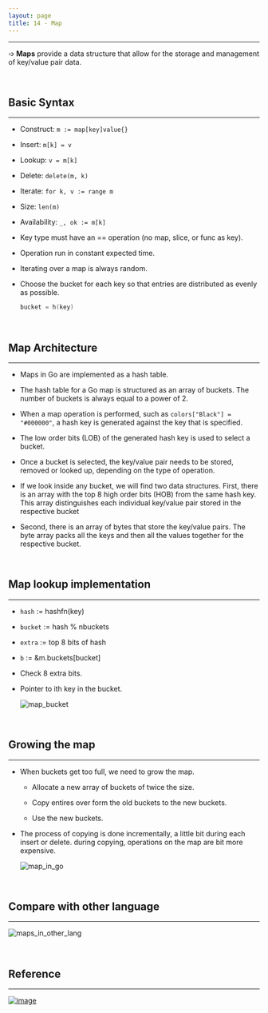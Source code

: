 ```yaml
---
layout: page
title: 14 - Map
---
```

***

➩ __Maps__ provide a data structure that allow for the storage and management of key/value pair data.

&nbsp;

## Basic Syntax
***

- Construct: `m := map[key]value{}`

- Insert: `m[k] = v`

- Lookup: `v = m[k]`

- Delete: `delete(m, k)`

- Iterate: `for k, v := range m`

- Size: `len(m)`

- Availability: `_, ok := m[k]`

- Key type must have an == operation (no map, slice, or func as key).

- Operation run in constant expected time.

- Iterating over a map is always random.

- Choose the bucket for each key so that entries are distributed as evenly as possible.

    ```go
    bucket = h(key)
    ```

&nbsp;

## Map Architecture
***

- Maps in Go are implemented as a hash table.

- The hash table for a Go map is structured as an array of buckets. The number of buckets is always equal to a power of 2.

- When a map operation is performed, such as `colors["Black"] = "#000000"`, a hash key is generated against the key that is specified.

- The low order bits (LOB) of the generated hash key is used to select a bucket.

- Once a bucket is selected, the key/value pair needs to be stored, removed or looked up, depending on the type of operation.

- If we look inside any bucket, we will find two data structures. First, there is an array with the top 8 high order bits (HOB) from the same hash key. This array distinguishes each individual key/value pair stored in the respective bucket

- Second, there is an array of bytes that store the key/value pairs. The byte array packs all the keys and then all the values together for the respective bucket.

&nbsp;

## Map lookup implementation
***

- `hash` := hashfn(key)

- `bucket` := hash % nbuckets

- `extra` := top 8 bits of hash

- `b` := &m.buckets[bucket]

- Check 8 extra bits.

- Pointer to ith key in the bucket.

    ![map_bucket](https://g-kutty.github.io/go-tour/lessons/14/images/map_bucket.png?raw=true)

&nbsp;

## Growing the map
***

- When buckets get too full, we need to grow the map.

  - Allocate a new array of buckets of twice the size.

  - Copy entires over form the old buckets to the new buckets.

  - Use the new buckets.

- The process of copying is done incrementally, a little bit during each insert or      delete. during copying, operations on the map are bit more expensive.

    ![map_in_go](https://g-kutty.github.io/go-tour/lessons/14/images/map_in_go.png?raw=true)

&nbsp;

## Compare with other language
***

  ![maps_in_other_lang](https://g-kutty.github.io/go-tour/lessons/14/images/maps_in_other_lang.png?raw=true)

&nbsp;

## Reference
***

[![image](https://g-kutty.github.io/go-tour/public/images/youtube.png?raw=true)](https://www.youtube.com/watch?v=Tl7mi9QmLns&t=1414s_)
